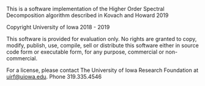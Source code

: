 
This is a software implementation of the Higher Order Spectral Decomposition algorithm described in Kovach and Howard 2019

Copyright University of Iowa 2018 - 2019

This software is provided for evaluation only. No rights are granted to copy, modify, publish, use, compile, sell or distribute this software either in source code form or executable form, for any purpose, commercial or non-commercial. 

For a license, please contact The University of Iowa Research Foundation at uirf@uiowa.edu. Phone 319.335.4546


